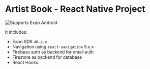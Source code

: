 # Artist Book - React Native Project

<p>  
  <!-- Android -->
  <img alt="Supports Expo Android" longdesc="Supports Expo Android" src="https://img.shields.io/badge/Android-4630EB.svg?style=flat-square&logo=ANDROID&labelColor=A4C639&logoColor=fff" />  
</p>

It includes:

-   Expo SDK `40.x.x`
-   Navigation using `react-navigation` 5.x.x
-   Firebase auth as backend for email auth
-   Firestore as backend for database
-   React Hooks
